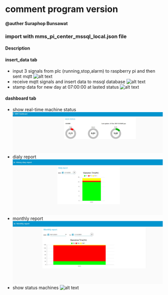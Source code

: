 # comment program version
#### @auther Suraphop Bunsawat

### import with mms_pi_center_mssql_local.json file

#### Description

#### insert_data tab
- input 3 signals from plc (running,stop,alarm) to raspberry pi and then sent mqtt
![alt text](https://github.com/NMB-MIC/projects/blob/main/mms_master/pictures/input_mqtt.JPG)
- receive mqtt signals and insert data to mssql database
![alt text](https://github.com/NMB-MIC/projects/blob/main/mms_master/pictures/insert_data.JPG)
- stamp data for new day at 07:00:00 at lasted status
![alt text](https://github.com/NMB-MIC/projects/blob/main/mms_master/pictures/stamp_new_day.JPG)

#### dashboard tab
- show real-time machine status
![alt text](https://github.com/NMB-MIC/projects/blob/main/mms_master/pictures/dashboard.JPG)
- dialy report
![alt text](https://github.com/NMB-MIC/projects/blob/main/mms_master/pictures/daily_report.JPG)
- monthly report
![alt text](https://github.com/NMB-MIC/projects/blob/main/mms_master/pictures/monthly_report.JPG)
- show status machines
![alt text](https://github.com/NMB-MIC/projects/blob/main/mms_master/pictures/status.JPG)


